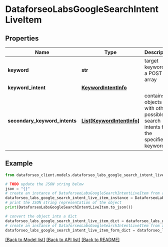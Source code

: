 # DataforseoLabsGoogleSearchIntentLiveItem


## Properties

Name | Type | Description | Notes
------------ | ------------- | ------------- | -------------
**keyword** | **str** | target keyword in a POST array | [optional] 
**keyword_intent** | [**KeywordIntentInfo**](KeywordIntentInfo.md) |  | [optional] 
**secondary_keyword_intents** | [**List[KeywordIntentInfo]**](KeywordIntentInfo.md) | contains objects with other possible search intents for the specified keyword | [optional] 

## Example

```python
from dataforseo_client.models.dataforseo_labs_google_search_intent_live_item import DataforseoLabsGoogleSearchIntentLiveItem

# TODO update the JSON string below
json = "{}"
# create an instance of DataforseoLabsGoogleSearchIntentLiveItem from a JSON string
dataforseo_labs_google_search_intent_live_item_instance = DataforseoLabsGoogleSearchIntentLiveItem.from_json(json)
# print the JSON string representation of the object
print(DataforseoLabsGoogleSearchIntentLiveItem.to_json())

# convert the object into a dict
dataforseo_labs_google_search_intent_live_item_dict = dataforseo_labs_google_search_intent_live_item_instance.to_dict()
# create an instance of DataforseoLabsGoogleSearchIntentLiveItem from a dict
dataforseo_labs_google_search_intent_live_item_form_dict = dataforseo_labs_google_search_intent_live_item.from_dict(dataforseo_labs_google_search_intent_live_item_dict)
```
[[Back to Model list]](../README.md#documentation-for-models) [[Back to API list]](../README.md#documentation-for-api-endpoints) [[Back to README]](../README.md)


